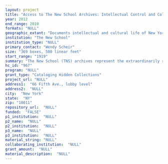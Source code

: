 ```yaml
--- 
layout: project 
title: "Access to The New School Archives: Intellectual Control and Collection-Level Description"
year: 2012
end_range: 2010
formats: "NULL"
geographic_extant: "Documents intellectual and cultural life of New York City, as well as the work of international scholars addressing national and world affairs."
institution: "The New School"
institution_type: "NULL"
primary_contact: "Wendy Scheir"
size: "369 boxes, 500 linear feet"
start_range: "1919"
summary: "The New School (TNS) archives represent the extraordinarily rich and wide range of intellectual and creative work produced across TNS from its founding in 1919 through the 2000s. The archives document the school's formation as an educational experiment, the University in Exile (established in 1933 to provide safe harbor to European Jews and dissidents suffering under fascism), and on through the merger with Parsons School of Design (1970) and Mannes College of Music (1989). Also here is evidence of lesser-known aspects of TNS history, including its role in fostering major 20th century modernist art, theater, dance, and music projects. Aaron Copland and Martha Graham spent formative periods of their lives at TNS, as did John Cage, Berenice Abbott, Alexey Brodovitch, and others. Hundreds of recordings document visiting luminaries such as Martin Luther King, Jr.; Romeo Dallaire; Anais Nin; and Marina Abromovic; papers include those of Arnold Brecht and Frieda Wunderlich. Never before adequately described or made fully accessible, these collections are of national significance, affording researchers a unique lens through which to study many of the most important and dramatic transformations throughout 20th century American society, culture, arts, education, and politics, telling the complex story of a university continually at work on innovative models of rigorous academic inquiry tethered to civic engagement and novel forms of transdisciplinary education."
hc_id: "967"
program: "NULL"
grant_type: "Cataloging Hidden Collections"
project_url: "NULL"
address1:  "66 Fifth Ave., lobby level"
address2:  "NULL"
city:  "New York"
state:  "NY"
zip: "10011"
repository_url:  "NULL"
funded:  "FALSE"
p1_institution:  "NULL"
p2_name:  "NULL"
p2_institution:  "NULL"
p3_name:  "NULL"
p3_institution:  "NULL"
material_string: "NULL"
collaborating_institution:  "NULL"
grant_amount:  "NULL"
material_description:  "NULL"
---
```

